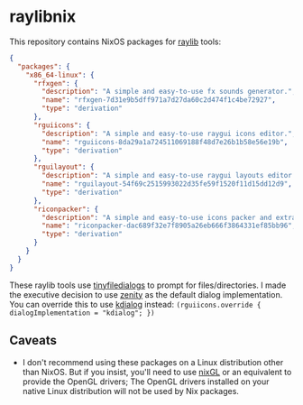 # raylibnix

This repository contains NixOS packages for [raylib](https://www.raylib.com) tools:

```json
{
  "packages": {
    "x86_64-linux": {
      "rfxgen": {
        "description": "A simple and easy-to-use fx sounds generator.",
        "name": "rfxgen-7d31e9b5dff971a7d27da60c2d474f1c4be72927",
        "type": "derivation"
      },
      "rguiicons": {
        "description": "A simple and easy-to-use raygui icons editor.",
        "name": "rguiicons-8da29a1a724511069188f48d7e26b1b58e56e19b",
        "type": "derivation"
      },
      "rguilayout": {
        "description": "A simple and easy-to-use raygui layouts editor.",
        "name": "rguilayout-54f69c2515993022d35fe59f1520f11d15dd12d9",
        "type": "derivation"
      },
      "riconpacker": {
        "description": "A simple and easy-to-use icons packer and extractor.",
        "name": "riconpacker-dac689f32e7f8905a26eb666f3864331ef85bb96",
        "type": "derivation"
      }
    }
  }
}
```

These raylib tools use [tinyfiledialogs](https://sourceforge.net/projects/tinyfiledialogs/) to prompt for files/directories. I made the executive decision to use [zenity](https://help.gnome.org/users/zenity/stable/) as the default dialog implementation. You can override this to use [kdialog](https://develop.kde.org/docs/administration/kdialog/) instead: `(rguiicons.override { dialogImplementation = "kdialog"; })`

## Caveats

- I don't recommend using these packages on a Linux distribution other than NixOS. But if you insist, you'll need to use [nixGL](https://github.com/nix-community/nixGL) or an equivalent to provide the OpenGL drivers; The OpenGL drivers installed on your native Linux distribution will not be used by Nix packages.
